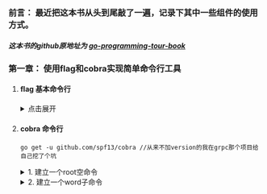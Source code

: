 ### 前言： 最近把这本书从头到尾敲了一遍，记录下其中一些组件的使用方式。
##### 这本书的github原地址为 [go-programming-tour-book](https://github.com/go-programming-tour-book)

### 第一章： 使用flag和cobra实现简单命令行工具
1. #### flag 基本命令行
    <details>
    <summary> 点击展开 </summary>

    ```golang
    //go run main.go   --name=09   go --name=7655
    var nameFlag Name
    flag.Var(&nameFlag, "name", "help info")//声明一个参数 09
    flag.Parse()
    	
    goCmd := flag.NewFlagSet("go", flag.ExitOnError)//一个新的子命令 go
    goCmd.StringVar(&name, "name", "go project", "help info")//子命令的参数 7655
    phpCmd := flag.NewFlagSet("php", flag.ExitOnError)//另一个新的子命令 php
    phpCmd.StringVar(&name, "n", "php project", "help info")
    
    args := flag.Args()
    switch args[0] {
    case "go":
        _ = goCmd.Parse(args[1:])
    case "php":
        _ = phpCmd.Parse(args[1:])
    }
    ```
    </details>

2. #### cobra 命令行
    ```golang
    go get -u github.com/spf13/cobra //从来不加version的我在grpc那个项目给自己挖了个坑
    ```
    <details>
    <summary>1. 建立一个root空命令</summary>
    
    ```golang
    var rootCmd = &cobra.Command{
    	Use:   "",
    	Short: "",
    	Long:  "",
    	Run: func(cmd *cobra.Command, args []string) {
    	},
    }
    
    // Execute Execute  在main中调用此函数
    func Execute() error {
    	return rootCmd.Execute()
    }
    
    func init() {
    	rootCmd.AddCommand(wordCmd) // 这三个都是root的子命令,只贴一个word
    	rootCmd.AddCommand(timeCmd) 
    	rootCmd.AddCommand(sqlCmd) // 这个涉及了template和sql的基本使用
    }
    ```
    </details>
    
    <details>
    <summary>2. 建立一个word子命令</summary>
    
    ```golang
    var str string //俩参数
    var mode int8
    var wordCmd = &cobra.Command{
    	Use:   "word",  // 关键字
    	Short: "change word", // short和long都是说明
    	Long:  desc,
    	Run: func(cmd *cobra.Command, args []string) {
            var content string
            ... //具体内容就不贴了
        }
    }
       
    func init() {
        //两个参数  go run main.go word --str=hello  --mode=0
    	wordCmd.Flags().StringVarP(&str, "str", "s", "", "please input word !")
    	wordCmd.Flags().Int8VarP(&mode, "mode", "m", 0, "please intout change mode !")
    }

    ```
    </details>